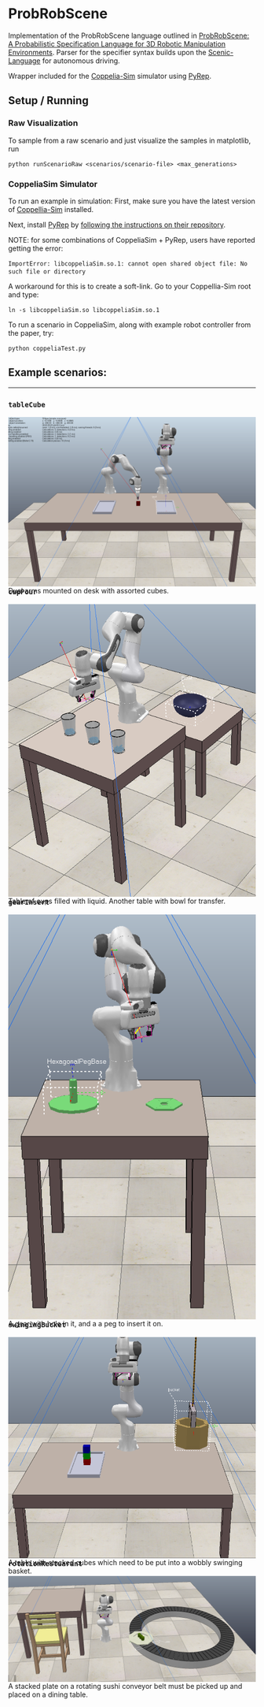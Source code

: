 # ProbRobScene

Implementation of the ProbRobScene language outlined in [ProbRobScene: A Probabilistic Specification Language for 3D Robotic Manipulation Environments](https://arxiv.org/abs/2011.01126). Parser for the specifier syntax builds upon the [Scenic-Language](https://github.com/BerkeleyLearnVerify/Scenic) for autonomous driving.

Wrapper included for the [Coppelia-Sim](https://www.coppeliarobotics.com/) simulator using [PyRep](https://github.com/stepjam/PyRep).

## Setup / Running

### Raw Visualization 

To sample from a raw scenario and just visualize the samples in matplotlib, run

```
python runScenarioRaw <scenarios/scenario-file> <max_generations>
```


### CoppeliaSim Simulator

To run an example in simulation: First, make sure you have the latest version of [Coppellia-Sim](https://www.coppeliarobotics.com/) installed.

Next, install [PyRep](https://github.com/stepjam/PyRep) by [following the instructions on their repository](https://github.com/stepjam/PyRep).

NOTE: for some combinations of CoppeliaSim + PyRep, users have reported getting the error:

```
ImportError: libcoppeliaSim.so.1: cannot open shared object file: No such file or directory
```

A workaround for this is to create a soft-link. Go to your Coppellia-Sim root and type:

```
ln -s libcoppeliaSim.so libcoppeliaSim.so.1
```

To run a scenario in CoppeliaSim, along with example robot controller from the paper, try:

```
python coppeliaTest.py
```

## Example scenarios:
---
### `tableCube`

<p style="height:120px;">
<img alt="" align="right" src='pictures/dualArm.png' />
Dual arms mounted on desk with assorted cubes. 
</p>

---
### `cupPour` 

<p style="height:120px">
<img align="right" src='pictures/cupPour.png'/> Table of cups filled with liquid. Another table with bowl for transfer.
</p>

---

### `gearInsert`

<p style="height:120px">
<img align="right" src='pictures/gearInsert.png' /> A gear with hole in it, and a a peg to insert it on.
</p>

---
### `swingingBucket`

<p style="height:120px">
<img align="right" src='pictures/swingingBucket.png' />
A table with stacked cubes which need to be put into a wobbly swinging basket.
</p>

---
### `rotationRestuarant`
<p style="height:120px">
<img align="right" src='pictures/rotationRestaurant.png' />
A stacked plate on a rotating sushi conveyor belt must be picked up and placed on a dining table.
</p>
